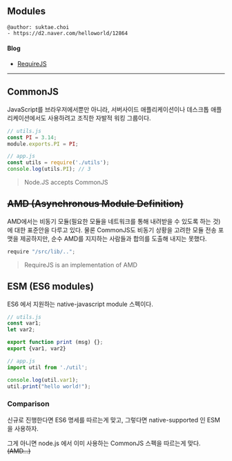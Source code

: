 ## Modules

```
@author: suktae.choi
- https://d2.naver.com/helloworld/12864
```

#### Blog

- [RequireJS](https://d2.naver.com/helloworld/591319)

***

## CommonJS

JavaScript를 브라우저에서뿐만 아니라, 서버사이드 애플리케이션이나 데스크톱 애플리케이션에서도 사용하려고 조직한 자발적 워킹 그룹이다.

```javascript
// utils.js
const PI = 3.14;
module.exports.PI = PI;

// app.js
const utils = require('./utils');
console.log(utils.PI); // 3
```

> Node.JS accepts CommonJS

## ~~AMD (Asynchronous Module Definition)~~

AMD에서는 비동기 모듈(필요한 모듈을 네트워크를 통해 내려받을 수 있도록 하는 것)에 대한 표준안을 다루고 있다. 물론 CommonJS도 비동기 상황을 고려한 모듈 전송 포맷을 제공하지만, 순수 AMD를 지지하는 사람들과 합의를 도출해 내지는 못했다.

```javascript
require "/src/lib/..";
```

> RequireJS is an implementation of AMD

## ESM (ES6 modules)

ES6 에서 지원하는 native-javascript module 스펙이다.

```javascript
// utils.js
const var1;
let var2;

export function print (msg) {};
export {var1, var2}

// app.js
import util from './util';

console.log(util.var1);
util.print("hello world!");
```

### Comparison

신규로 진행한다면 ES6 명세를 따르는게 맞고, 그렇다면 native-supported 인 ESM 을 사용하자.

그게 아니면 node.js 에서 이미 사용하는 CommonJS 스펙을 따르는게 맞다. ~~(AMD...)~~

### 